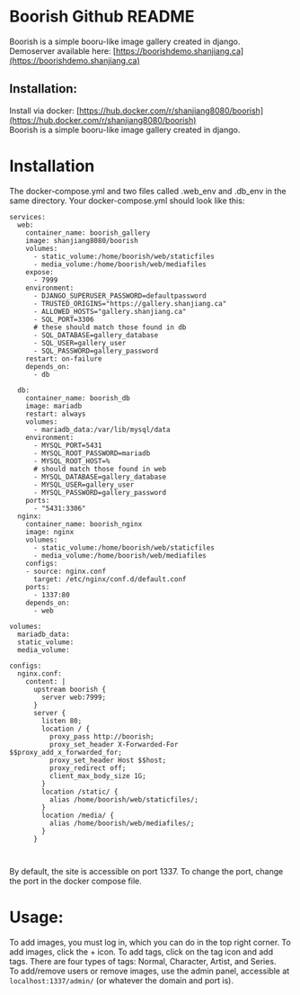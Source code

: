 # Boorish Github README   
Boorish is a simple booru-like image gallery created in django.  
Demoserver available here: [https://boorishdemo.shanjiang.ca](https://boorishdemo.shanjiang.ca)
## Installation:   
Install via docker: [https://hub.docker.com/r/shanjiang8080/boorish](https://hub.docker.com/r/shanjiang8080/boorish)    
Boorish is a simple booru-like image gallery created in django.   
# Installation   
The docker-compose.yml and two files called .web\_env and .db\_env in the same directory.
Your docker-compose.yml should look like this:   
```
services:
  web:
    container_name: boorish_gallery
    image: shanjiang8080/boorish
    volumes:
      - static_volume:/home/boorish/web/staticfiles
      - media_volume:/home/boorish/web/mediafiles
    expose:
      - 7999
    environment:
      - DJANGO_SUPERUSER_PASSWORD=defaultpassword
      - TRUSTED_ORIGINS="https://gallery.shanjiang.ca"
      - ALLOWED_HOSTS="gallery.shanjiang.ca"
      - SQL_PORT=3306
      # these should match those found in db
      - SQL_DATABASE=gallery_database
      - SQL_USER=gallery_user
      - SQL_PASSWORD=gallery_password
    restart: on-failure
    depends_on:
      - db

  db:
    container_name: boorish_db
    image: mariadb
    restart: always
    volumes:
      - mariadb_data:/var/lib/mysql/data
    environment:
      - MYSQL_PORT=5431
      - MYSQL_ROOT_PASSWORD=mariadb
      - MYSQL_ROOT_HOST=%
      # should match those found in web
      - MYSQL_DATABASE=gallery_database
      - MYSQL_USER=gallery_user
      - MYSQL_PASSWORD=gallery_password
    ports:
      - "5431:3306"
  nginx:
    container_name: boorish_nginx
    image: nginx
    volumes:
      - static_volume:/home/boorish/web/staticfiles
      - media_volume:/home/boorish/web/mediafiles
    configs:
    - source: nginx.conf
      target: /etc/nginx/conf.d/default.conf
    ports:
      - 1337:80
    depends_on:
      - web

volumes:
  mariadb_data:
  static_volume:
  media_volume:

configs:
  nginx.conf:
    content: |
      upstream boorish {
        server web:7999;
      }
      server {
        listen 80;
        location / {
          proxy_pass http://boorish;
          proxy_set_header X-Forwarded-For $$proxy_add_x_forwarded_for;
          proxy_set_header Host $$host;
          proxy_redirect off;
          client_max_body_size 1G;
        }
        location /static/ {
          alias /home/boorish/web/staticfiles/;
        }
        location /media/ {
          alias /home/boorish/web/mediafiles/;
        }
      }



```   
   
By default, the site is accessible on port 1337. To change the port, change the port in the docker compose file.   
   
# Usage:   
To add images, you must log in, which you can do in the top right corner. To add images, click the + icon. To add tags, click on the tag icon and add tags. There are four types of tags: Normal, Character, Artist, and Series.   
To add/remove users or remove images, use the admin panel, accessible at `localhost:1337/admin/` (or whatever the domain and port is).    
   
